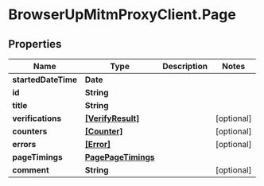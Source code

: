 # BrowserUpMitmProxyClient.Page

## Properties

Name | Type | Description | Notes
------------ | ------------- | ------------- | -------------
**startedDateTime** | **Date** |  | 
**id** | **String** |  | 
**title** | **String** |  | 
**verifications** | [**[VerifyResult]**](VerifyResult.md) |  | [optional] 
**counters** | [**[Counter]**](Counter.md) |  | [optional] 
**errors** | [**[Error]**](Error.md) |  | [optional] 
**pageTimings** | [**PagePageTimings**](PagePageTimings.md) |  | 
**comment** | **String** |  | [optional] 


